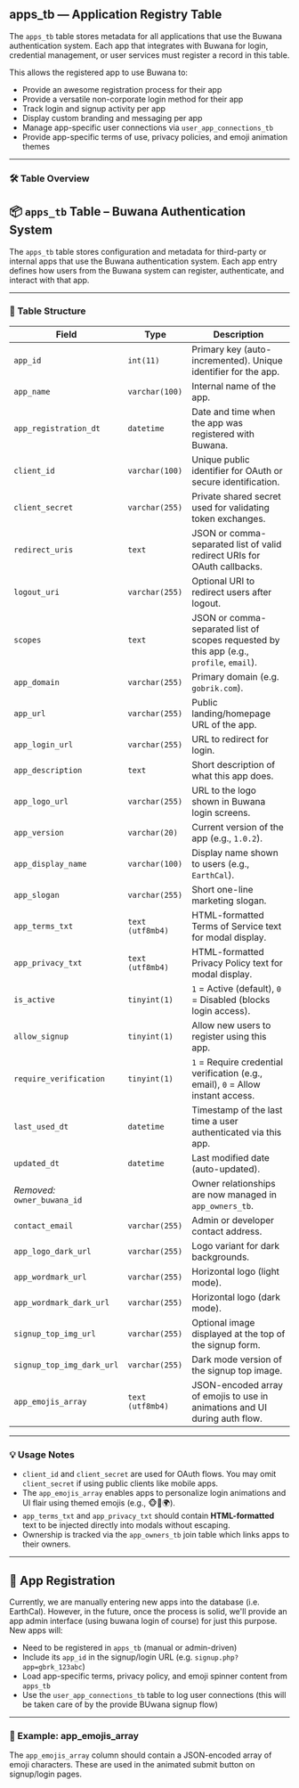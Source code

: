 ## apps_tb — Application Registry Table

The `apps_tb` table stores metadata for all applications that use the Buwana authentication system. Each app that integrates with Buwana for login, credential management, or user services must register a record in this table.

This allows the registered app to use Buwana to:
- Provide an awesome registration process for their app
- Provide a versatile non-corporate login method for their app
- Track login and signup activity per app
- Display custom branding and messaging per app
- Manage app-specific user connections via `user_app_connections_tb`
- Provide app-specific terms of use, privacy policies, and emoji animation themes

---

### 🛠️ Table Overview

## 📦 `apps_tb` Table – Buwana Authentication System

The `apps_tb` table stores configuration and metadata for third-party or internal apps that use the Buwana authentication system. Each app entry defines how users from the Buwana system can register, authenticate, and interact with that app.

---

### 🔧 Table Structure

| Field                  | Type            | Description |
|------------------------|-----------------|-------------|
| `app_id`               | `int(11)`       | Primary key (auto-incremented). Unique identifier for the app. |
| `app_name`             | `varchar(100)`  | Internal name of the app. |
| `app_registration_dt`  | `datetime`      | Date and time when the app was registered with Buwana. |
| `client_id`            | `varchar(100)`  | Unique public identifier for OAuth or secure identification. |
| `client_secret`        | `varchar(255)`  | Private shared secret used for validating token exchanges. |
| `redirect_uris`        | `text`          | JSON or comma-separated list of valid redirect URIs for OAuth callbacks. |
| `logout_uri`           | `varchar(255)`  | Optional URI to redirect users after logout. |
| `scopes`               | `text`          | JSON or comma-separated list of scopes requested by this app (e.g., `profile`, `email`). |
| `app_domain`           | `varchar(255)`  | Primary domain (e.g. `gobrik.com`). |
| `app_url`              | `varchar(255)`  | Public landing/homepage URL of the app. |
| `app_login_url`        | `varchar(255)`  | URL to redirect for login. |
| `app_description`      | `text`          | Short description of what this app does. |
| `app_logo_url`         | `varchar(255)`  | URL to the logo shown in Buwana login screens. |
| `app_version`          | `varchar(20)`   | Current version of the app (e.g., `1.0.2`). |
| `app_display_name`     | `varchar(100)`  | Display name shown to users (e.g., `EarthCal`). |
| `app_slogan`           | `varchar(255)`  | Short one-line marketing slogan. |
| `app_terms_txt`        | `text (utf8mb4)`| HTML-formatted Terms of Service text for modal display. |
| `app_privacy_txt`      | `text (utf8mb4)`| HTML-formatted Privacy Policy text for modal display. |
| `is_active`            | `tinyint(1)`    | `1` = Active (default), `0` = Disabled (blocks login access). |
| `allow_signup`         | `tinyint(1)`    | Allow new users to register using this app. |
| `require_verification` | `tinyint(1)`    | `1` = Require credential verification (e.g., email), `0` = Allow instant access. |
| `last_used_dt`         | `datetime`      | Timestamp of the last time a user authenticated via this app. |
| `updated_dt`           | `datetime`      | Last modified date (auto-updated). |
| _Removed:_ `owner_buwana_id` |   | Owner relationships are now managed in `app_owners_tb`. |
| `contact_email`        | `varchar(255)`  | Admin or developer contact address. |
| `app_logo_dark_url`    | `varchar(255)`  | Logo variant for dark backgrounds. |
| `app_wordmark_url`     | `varchar(255)`  | Horizontal logo (light mode). |
| `app_wordmark_dark_url`| `varchar(255)`  | Horizontal logo (dark mode). |
| `signup_top_img_url`   | `varchar(255)`  | Optional image displayed at the top of the signup form. |
| `signup_top_img_dark_url`| `varchar(255)`| Dark mode version of the signup top image. |
| `app_emojis_array`     | `text (utf8mb4)`| JSON-encoded array of emojis to use in animations and UI during auth flow. |

---

### 💡 Usage Notes

- `client_id` and `client_secret` are used for OAuth flows. You may omit `client_secret` if using public clients like mobile apps.
- The `app_emojis_array` enables apps to personalize login animations and UI flair using themed emojis (e.g., 🐵🐢🌍).
- `app_terms_txt` and `app_privacy_txt` should contain **HTML-formatted** text to be injected directly into modals without escaping.
- Ownership is tracked via the `app_owners_tb` join table which links apps to their owners.

---

## 🧩 App Registration

Currently, we are manually entering new apps into the database (i.e. EarthCal).  However, in the future, once the process is solid, we'll provide an app admin interface (using buwana login of course) for just this purpose.  New apps will:

- Need to be registered in `apps_tb` (manual or admin-driven)
- Include its `app_id` in the signup/login URL (e.g. `signup.php?app=gbrk_123abc`)
- Load app-specific terms, privacy policy, and emoji spinner content from `apps_tb`
- Use the `user_app_connections_tb` table to log user connections (this will be taken care of by the provide BUwana signup flow)

---

### 🌈 Example: app_emojis_array

The `app_emojis_array` column should contain a JSON-encoded array of emoji characters. These are used in the animated submit button on signup/login pages.

